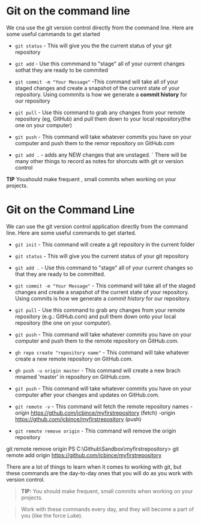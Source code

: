 # Git on the command line 

We cna use the git version control directly from the command line. Here are some useful cammands to get started

- `git status` - This will give you the the current status of your git repository

- `git add` - Use this commmand to "stage" all of your current changes sothat they are ready to be commited

- `git commit -m "Your Message"` -This command will take all of your staged changes and create a snapshot of the current state of your repository. Using commmits is how we generate a  **commit history**  for our repository

- `git pull` - Use this command to grab any changes from your remote repository (eg, GitHub) and pull them down to your local repository(the one on your computer)

- `git push` - This command will take whatever commits you have on your computer and push them to the remor repository on GitHub.com

- `git add .` - adds any NEW changes that are unstaged.
`
There will be many other things to record as notes for shorcuts with git or version control

**TIP** Youshould make frequent , small commits when working on your projects.

# Git on the Command Line

We can use the git version control application directly from the command line. Here are some useful commands to get started.

- `git init` - This command will create a git repository in the current folder
- `git status` - This will give you the current status of your git repository
- `git add .` - Use this command to "stage" all of your current changes so that they are ready to be committed.
- `git commit -m "Your Message"` - This command will take all of the staged changes and create a snapshot of the current state of your repository. Using commits is how we generate    a *commit history* for our repository.
- `git pull` - Use this command to grab any changes from your remote repository (e.g.: GitHub.com) and pull them down onto your local repository (the one on your computer).
- `git push` - This command will take whatever commits you have on your computer and push them to the remote repository on GitHub.com.
- `gh repo create "repository name"` - This command will take whatever create a new remote repository on GitHub.com.
- `gh push -u origin master` - This command will create a new brach mnamed 'master' in repository on GitHub.com.
- `git push` - This command will take whatever commits you have on your computer after your changes and updates on GitHub.com.
- `git remote -v` - This command will fetch the remote repository names -origin  https://gthub.com/jcbince/myfirstrepository (fetch) -origin  https://gthub.com/jcbince/myfirstrepository (push)

- `git remote remove origin` - This command will remove the origin repository
 

git remote remove origin
PS C:\Github\Sandbox\myfirstrepository> git remote add origin https://github.com/jcbince/myfirstrepository

There are a lot of things to learn when it comes to working with git, but these commands are the day-to-day ones that you will do as you work with version control.

> **TIP:** You should make frequent, small commits when working on your projects.

> Work with these commands every day, and they will become a part of you (like the force Luke).